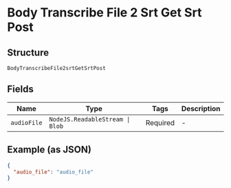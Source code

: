 
# Body Transcribe File 2 Srt Get Srt Post

## Structure

`BodyTranscribeFile2srtGetSrtPost`

## Fields

| Name | Type | Tags | Description |
|  --- | --- | --- | --- |
| `audioFile` | `NodeJS.ReadableStream \| Blob` | Required | - |

## Example (as JSON)

```json
{
  "audio_file": "audio_file"
}
```

